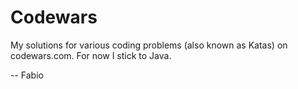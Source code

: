 # Codewars
My solutions for various coding problems (also known as Katas) on codewars.com.
For now I stick to Java.

-- Fabio
